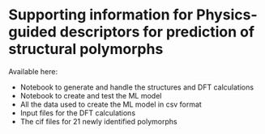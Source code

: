 # Supporting information for Physics-guided descriptors for prediction of structural polymorphs

Available here:

- Notebook to generate and handle the structures and DFT calculations
- Notebook to create and test the ML model
- All the data used to create the ML model in csv format
- Input files for the DFT calculations 
- The cif files for 21 newly identified polymorphs 
